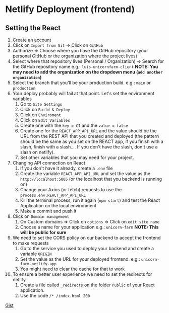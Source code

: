 # Netlify Deployment (frontend)

## Setting the React

1. Create an account
2. Click on `Import from Git` => Click on `GitHub`
3. Authorize => Choose where you have the GitHub repository (your personal GitHub or the organization where the project lives)
4. Select where that repository lives (Personal / Organization) => Search for the GitHub repository name e.g.: `luis-unicornfarm-client` **NOTE: You may need to add the organization on the dropdown menu (`add another organization`)**
5. Select the branch that you'll be your production build. e.g.: `main` or `production`
6. Your deploy probably will fail at that point. Let's set the environment variables
    1. Go to `Site Settings`
    2. Click on `Build & Deploy`
    3. Click on `Enviroment`
    4. Click on `Edit Variables`
    5. Create one with the `key = CI` and the `value = false`
    6. Create one for the `REACT_APP_API_URL` and the value should be the URL from the REST API that you created and deployed (the pattern should be the same as you set on the REACT app, if you finish with a slash, finish with a slash.... If you don't have the slash, don't use a slash on netlify).
    7. Set other variables that you may need for your project.
7. Changing API connection on React
    1. If you don't have it already, create a `.env` file
    2. Create the variable `REACT_APP_API_URL` and set the value as the `http://localhost:5005` (or the localhost that you backend is running on)
    3. Change your Axios (or fetch) requests to use the `process.env.REACT_APP_API_URL`
    4. Kill the terminal process, run it again (`npm start`) and test the React Application on the local environment
    5. Make a commit and push it
8. Click on `Domain management`
    1. On Custom domains => Click on `options` => Click on `edit site name`
    2. Choose a name for your application e.g.: `unicorn-farm` **NOTE: This will be public for sure**
9. We need to set the CORS policy on our backend to accept the frontend to make requests
    1. Go to the service you used to deploy your backend and create a variable `ORIGIN`
    2. Set the value as the URL for your deployed frontend. e.g.: `unicorn-farm.netlify.app`
    3. You might need to clear the cache for that to work
10. To ensure a better user experience we need to set the redirects for netlify
    1. Create a file called `_redirects` on the folder `Public` of your React application.
    2. Use the code `/* /index.html 200`

[Gist](https://gist.github.com/TA-Remote/67e617f725bbb68f67d534d162c1bc5f)
